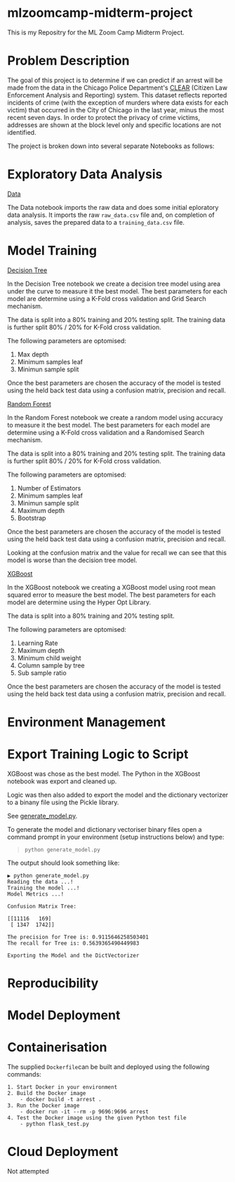 # mlzoomcamp-midterm-project

This is my Repositry for the ML Zoom Camp Midterm Project.

# Problem Description

The goal of this project is to determine if we can predict if an arrest will be made from the data in the Chicago Police Department's [CLEAR](https://data.cityofchicago.org/Public-Safety/Crimes-2001-to-present-Dashboard/5cd6-ry5g) (Citizen Law Enforcement Analysis and Reporting) system. This dataset reflects reported incidents of crime (with the exception of murders where data exists for each victim) that occurred in the City of Chicago in the last year, minus the most recent seven days. In order to protect the privacy of crime victims, addresses are shown at the block level only and specific locations are not identified.

The project is broken down into several separate Notebooks as follows:

# Exploratory Data Analysis

[Data](./01_eda.ipynb)

The Data notebook imports the raw data and does some initial eploratory data analysis. It imports the raw `raw_data.csv` file and, on completion of analysis, saves the prepared data to a `training_data.csv` file. 



# Model Training

[Decision Tree](./02_decision_tree.ipynb)

In the Decision Tree notebook we create a decision tree model using area under the curve to measure it the best model. The best parameters for each model are determine using a K-Fold cross validation and Grid Search mechanism.

The data is split into a 80% training and 20% testing split. The training data is further split 80% / 20% for K-Fold cross validation.

The following parameters are optomised:

1. Max depth
2. Minimum samples leaf
3. Minimun sample split

Once the best parameters are chosen the accuracy of the model is tested using the held back test data using a confusion matrix, precision and recall.

[Random Forest](./03_random_forest.ipynb)

In the Random Forest notebook we create a random model using accuracy to measure it the best model. The best parameters for each model are determine using a K-Fold cross validation and a Randomised Search mechanism.

The data is split into a 80% training and 20% testing split. The training data is further split 80% / 20% for K-Fold cross validation.

The following parameters are optomised:

1. Number of Estimators
2. Minimum samples leaf
3. Minimun sample split
4. Maximum depth
5. Bootstrap

Once the best parameters are chosen the accuracy of the model is tested using the held back test data using a confusion matrix, precision and recall.

Looking at the confusion matrix and the value for recall we can see that this model is worse than the decision tree model.

[XGBoost](./04_xgboost.ipynb)

In the XGBoost notebook we creating a XGBoost model using root mean squared error to measure the best model. The best parameters for each model are determine using the Hyper Opt Library.

The data is split into a 80% training and 20% testing split. 

The following parameters are optomised:

1. Learning Rate
2. Maximum depth
3. Minimum child weight
4. Column sample by tree
5. Sub sample ratio

Once the best parameters are chosen the accuracy of the model is tested using the held back test data using a confusion matrix, precision and recall.



# Environment Management





# Export Training Logic to Script

XGBoost was chose as the best model. The Python in the XGBoost notebook was export and cleaned up.

Logic was then also added to export the model and the dictionary vectorizer to a binany file using the Pickle library.

See [generate_model.py](./generate_model.py).

To generate the model and dictionary vectoriser binary files open a command prompt in your environment (setup instructions below) and type:

> `python generate_model.py`

The output should look something like:

```
▶ python generate_model.py
Reading the data ...!
Training the model ...!
Model Metrics ...!

Confusion Matrix Tree:

[[11116   169]
 [ 1347  1742]]

The precision for Tree is: 0.9115646258503401
The recall for Tree is: 0.5639365490449983

Exporting the Model and the DictVectorizer
```



# Reproducibility





# Model Deployment





# Containerisation

The supplied `Dockerfile`can be built and deployed using the following commands:

```
1. Start Docker in your environment
2. Build the Docker image
    - docker build -t arrest .
3. Run the Docker image
    - docker run -it --rm -p 9696:9696 arrest
4. Test the Docker image using the given Python test file
    - python flask_test.py   
```



# Cloud Deployment

Not attempted

